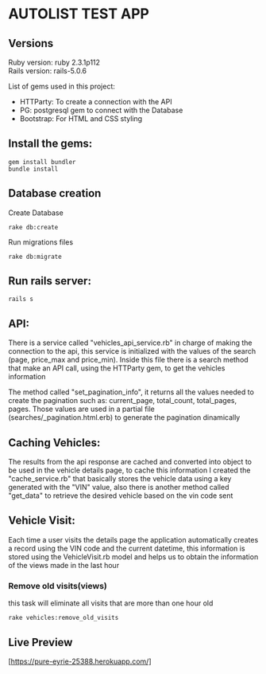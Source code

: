# AUTOLIST TEST APP

## Versions
Ruby version: ruby 2.3.1p112  
Rails version: rails-5.0.6

List of gems used in this project:
* HTTParty: To create a connection with the API
* PG: postgresql gem to connect with the Database
* Bootstrap: For HTML and CSS styling

## Install the gems:
```
gem install bundler
bundle install
```

## Database creation
Create Database
```
rake db:create
```
Run migrations files
```
rake db:migrate
```

## Run rails server:
```
rails s
```

## API:
There is a service called "vehicles_api_service.rb" in charge of making the connection to the api, this service is initialized with the values of the search (page, price_max and price_min). Inside this file there is a search method that make an API call, using the HTTParty gem, to get the vehicles information  

The method called "set_pagination_info", it returns all the values needed to create the pagination such as: current_page, total_count, total_pages, pages.
Those values are used in a partial file (searches/_pagination.html.erb) to generate the pagination dinamically


## Caching Vehicles:
The results from the api response are cached and converted into object to be used in the vehicle details page, to cache this information I created the "cache_service.rb" that basically stores the vehicle data using a key generated with the "VIN" value, also there is another method called "get_data" to retrieve the desired vehicle
based on the vin code sent

## Vehicle Visit:
Each time a user visits the details page the application automatically creates a record using the VIN code and the current datetime, this information is stored using the VehicleVisit.rb model and helps us to obtain the information of the views made in the last hour  

### Remove old visits(views)
this task will eliminate all visits that are more than one hour old
```
rake vehicles:remove_old_visits
```


## Live Preview
[https://pure-eyrie-25388.herokuapp.com/]
